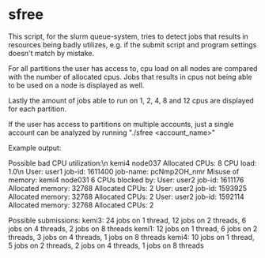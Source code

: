 # sfree
This script, for the slurm queue-system, tries to detect jobs that results in resources being badly utilizes, e.g. if the submit script and program settings doesn't match by mistake.

For all partitions the user has access to, cpu load on all nodes are compared with the number of allocated cpus. Jobs that results in cpus not being able to be used on a node is displayed as well.

Lastly the amount of jobs able to run on 1, 2, 4, 8 and 12 cpus are displayed for each partition.

If the user has access to partitions on multiple accounts, just a single account can be analyzed by running "./sfree \<account\_name\>"

Example output:

Possible bad CPU utilization:\n
kemi4 node037    Allocated CPUs: 8     CPU load:  1.0\n
      User: user1        job-id: 1611400   job-name: pcNmp2OH_nmr
Misuse of memory:
kemi4 node031       6 CPUs blocked by: 
      User: user2        job-id: 1611176   Allocated memory:  32768   Allocated CPUs:  2
      User: user2        job-id: 1593925   Allocated memory:  32768   Allocated CPUs:  2
      User: user2        job-id: 1592114   Allocated memory:  32768   Allocated CPUs:  2

Possible submissions:
kemi3:  24 jobs on 1 thread,  12 jobs on 2 threads,   6 jobs on 4 threads,   2 jobs on 8 threads
kemi1:  12 jobs on 1 thread,   6 jobs on 2 threads,   3 jobs on 4 threads,   1 jobs on 8 threads
kemi4:  10 jobs on 1 thread,   5 jobs on 2 threads,   2 jobs on 4 threads,   1 jobs on 8 threads
